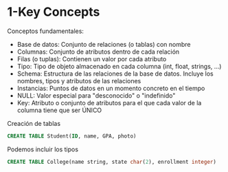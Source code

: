 # 1-Key Concepts

Conceptos fundamentales:
- Base de datos: Conjunto de relaciones (o tablas) con nombre
- Columnas: Conjunto de atributos dentro de cada relación
- Filas (o tuplas): Contienen un valor por cada atributo
- Tipo: Tipo de objeto almacenado en cada columna (int, float, strings, ...)
- Schema: Estructura de las relaciones de la base de datos. Incluye los nombres, tipos y atributos de las relaciones
- Instancias: Puntos de datos en un momento concreto en el tiempo
- NULL: Valor especial para "desconocido" o "indefinido"
- Key: Atributo o conjunto de atributos para el que cada valor de la columna tiene que ser ÚNICO

Creación de tablas
```SQL
CREATE TABLE Student(ID, name, GPA, photo)
```

Podemos incluir los tipos
```SQL
CREATE TABLE College(name string, state char(2), enrollment integer)
```
